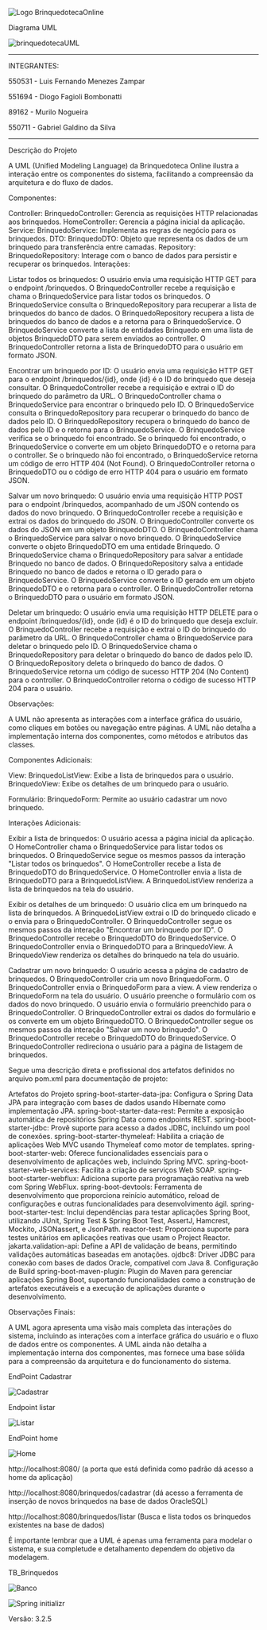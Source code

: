![Logo BrinquedotecaOnline](https://github.com/MuriloNogr/CheckPoint2-JavaAdvanced/blob/main/BrinquedoTeca.png)

Diagrama UML

![brinquedotecaUML](https://github.com/MuriloNogr/BrinquedotecaOnline/blob/main/brinquedotecaUML.png)

----------------------------------------

INTEGRANTES: 

550531 - Luis Fernando Menezes Zampar

551694 - Diogo Fagioli Bombonatti

89162 - Murilo Nogueira

550711 - Gabriel Galdino da Silva

------------------------------------------

Descrição do Projeto

A UML (Unified Modeling Language) da Brinquedoteca Online ilustra a interação entre os componentes do sistema, facilitando a compreensão da arquitetura e do fluxo de dados.

Componentes:

Controller:
BrinquedoController: Gerencia as requisições HTTP relacionadas aos brinquedos.
HomeController: Gerencia a página inicial da aplicação.
Service:
BrinquedoService: Implementa as regras de negócio para os brinquedos.
DTO:
BrinquedoDTO: Objeto que representa os dados de um brinquedo para transferência entre camadas.
Repository:
BrinquedoRepository: Interage com o banco de dados para persistir e recuperar os brinquedos.
Interações:

Listar todos os brinquedos:
O usuário envia uma requisição HTTP GET para o endpoint /brinquedos.
O BrinquedoController recebe a requisição e chama o BrinquedoService para listar todos os brinquedos.
O BrinquedoService consulta o BrinquedoRepository para recuperar a lista de brinquedos do banco de dados.
O BrinquedoRepository recupera a lista de brinquedos do banco de dados e a retorna para o BrinquedoService.
O BrinquedoService converte a lista de entidades Brinquedo em uma lista de objetos BrinquedoDTO para serem enviados ao controller.
O BrinquedoController retorna a lista de BrinquedoDTO para o usuário em formato JSON.

Encontrar um brinquedo por ID:
O usuário envia uma requisição HTTP GET para o endpoint /brinquedos/{id}, onde {id} é o ID do brinquedo que deseja consultar.
O BrinquedoController recebe a requisição e extrai o ID do brinquedo do parâmetro da URL.
O BrinquedoController chama o BrinquedoService para encontrar o brinquedo pelo ID.
O BrinquedoService consulta o BrinquedoRepository para recuperar o brinquedo do banco de dados pelo ID.
O BrinquedoRepository recupera o brinquedo do banco de dados pelo ID e o retorna para o BrinquedoService.
O BrinquedoService verifica se o brinquedo foi encontrado.
Se o brinquedo foi encontrado, o BrinquedoService o converte em um objeto BrinquedoDTO e o retorna para o controller.
Se o brinquedo não foi encontrado, o BrinquedoService retorna um código de erro HTTP 404 (Not Found).
O BrinquedoController retorna o BrinquedoDTO ou o código de erro HTTP 404 para o usuário em formato JSON.

Salvar um novo brinquedo:
O usuário envia uma requisição HTTP POST para o endpoint /brinquedos, acompanhado de um JSON contendo os dados do novo brinquedo.
O BrinquedoController recebe a requisição e extrai os dados do brinquedo do JSON.
O BrinquedoController converte os dados do JSON em um objeto BrinquedoDTO.
O BrinquedoController chama o BrinquedoService para salvar o novo brinquedo.
O BrinquedoService converte o objeto BrinquedoDTO em uma entidade Brinquedo.
O BrinquedoService chama o BrinquedoRepository para salvar a entidade Brinquedo no banco de dados.
O BrinquedoRepository salva a entidade Brinquedo no banco de dados e retorna o ID gerado para o BrinquedoService.
O BrinquedoService converte o ID gerado em um objeto BrinquedoDTO e o retorna para o controller.
O BrinquedoController retorna o BrinquedoDTO para o usuário em formato JSON.

Deletar um brinquedo:
O usuário envia uma requisição HTTP DELETE para o endpoint /brinquedos/{id}, onde {id} é o ID do brinquedo que deseja excluir.
O BrinquedoController recebe a requisição e extrai o ID do brinquedo do parâmetro da URL.
O BrinquedoController chama o BrinquedoService para deletar o brinquedo pelo ID.
O BrinquedoService chama o BrinquedoRepository para deletar o brinquedo do banco de dados pelo ID.
O BrinquedoRepository deleta o brinquedo do banco de dados.
O BrinquedoService retorna um código de sucesso HTTP 204 (No Content) para o controller.
O BrinquedoController retorna o código de sucesso HTTP 204 para o usuário.

Observações:

A UML não apresenta as interações com a interface gráfica do usuário, como cliques em botões ou navegação entre páginas.
A UML não detalha a implementação interna dos componentes, como métodos e atributos das classes.

Componentes Adicionais:

View:
BrinquedoListView: Exibe a lista de brinquedos para o usuário.
BrinquedoView: Exibe os detalhes de um brinquedo para o usuário.

Formulário:
BrinquedoForm: Permite ao usuário cadastrar um novo brinquedo.

Interações Adicionais:

Exibir a lista de brinquedos:
O usuário acessa a página inicial da aplicação.
O HomeController chama o BrinquedoService para listar todos os brinquedos.
O BrinquedoService segue os mesmos passos da interação "Listar todos os brinquedos".
O HomeController recebe a lista de BrinquedoDTO do BrinquedoService.
O HomeController envia a lista de BrinquedoDTO para a BrinquedoListView.
A BrinquedoListView renderiza a lista de brinquedos na tela do usuário.

Exibir os detalhes de um brinquedo:
O usuário clica em um brinquedo na lista de brinquedos.
A BrinquedoListView extrai o ID do brinquedo clicado e o envia para o BrinquedoController.
O BrinquedoController segue os mesmos passos da interação "Encontrar um brinquedo por ID".
O BrinquedoController recebe o BrinquedoDTO do BrinquedoService.
O BrinquedoController envia o BrinquedoDTO para a BrinquedoView.
A BrinquedoView renderiza os detalhes do brinquedo na tela do usuário.

Cadastrar um novo brinquedo:
O usuário acessa a página de cadastro de brinquedos.
O BrinquedoController cria um novo BrinquedoForm.
O BrinquedoController envia o BrinquedoForm para a view.
A view renderiza o BrinquedoForm na tela do usuário.
O usuário preenche o formulário com os dados do novo brinquedo.
O usuário envia o formulário preenchido para o BrinquedoController.
O BrinquedoController extrai os dados do formulário e os converte em um objeto BrinquedoDTO.
O BrinquedoController segue os mesmos passos da interação "Salvar um novo brinquedo".
O BrinquedoController recebe o BrinquedoDTO do BrinquedoService.
O BrinquedoController redireciona o usuário para a página de listagem de brinquedos.

Segue uma descrição direta e profissional dos artefatos definidos no arquivo pom.xml para documentação de projeto:

Artefatos do Projeto
spring-boot-starter-data-jpa: Configura o Spring Data JPA para integração com bases de dados usando Hibernate como implementação JPA.
spring-boot-starter-data-rest: Permite a exposição automática de repositórios Spring Data como endpoints REST.
spring-boot-starter-jdbc: Provê suporte para acesso a dados JDBC, incluindo um pool de conexões.
spring-boot-starter-thymeleaf: Habilita a criação de aplicações Web MVC usando Thymeleaf como motor de templates.
spring-boot-starter-web: Oferece funcionalidades essenciais para o desenvolvimento de aplicações web, incluindo Spring MVC.
spring-boot-starter-web-services: Facilita a criação de serviços Web SOAP.
spring-boot-starter-webflux: Adiciona suporte para programação reativa na web com Spring WebFlux.
spring-boot-devtools: Ferramenta de desenvolvimento que proporciona reinício automático, reload de configurações e outras funcionalidades para desenvolvimento ágil.
spring-boot-starter-test: Inclui dependências para testar aplicações Spring Boot, utilizando JUnit, Spring Test & Spring Boot Test, AssertJ, Hamcrest, Mockito, JSONassert, e JsonPath.
reactor-test: Proporciona suporte para testes unitários em aplicações reativas que usam o Project Reactor.
jakarta.validation-api: Define a API de validação de beans, permitindo validações automáticas baseadas em anotações.
ojdbc8: Driver JDBC para conexão com bases de dados Oracle, compatível com Java 8.
Configuração de Build
spring-boot-maven-plugin: Plugin do Maven para gerenciar aplicações Spring Boot, suportando funcionalidades como a construção de artefatos executáveis e a execução de aplicações durante o desenvolvimento.

Observações Finais:

A UML agora apresenta uma visão mais completa das interações do sistema, incluindo as interações com a interface gráfica do usuário e o fluxo de dados entre os componentes.
A UML ainda não detalha a implementação interna dos componentes, mas fornece uma base sólida para a compreensão da arquitetura e do funcionamento do sistema.


EndPoint Cadastrar

![Cadastrar](https://github.com/MuriloNogr/CheckPoint2-JavaAdvanced/blob/main/Cadastrar.png)


Endpoint listar

![Listar](https://github.com/MuriloNogr/CheckPoint2-JavaAdvanced/blob/main/Listar.png)


EndPoint home

![Home](https://github.com/MuriloNogr/CheckPoint2-JavaAdvanced/blob/main/Home.png)


http://localhost:8080/ (a porta que está definida como padrão dá acesso a home da aplicação)

http://localhost:8080/brinquedos/cadastrar (dá acesso a ferramenta de inserção de novos brinquedos na base de dados OracleSQL)

http://localhost:8080/brinquedos/listar (Busca e lista todos os brinquedos existentes na base de dados)

É importante lembrar que a UML é apenas uma ferramenta para modelar o sistema, e sua completude e detalhamento dependem do objetivo da modelagem.

TB_Brinquedos

![Banco](https://github.com/MuriloNogr/CheckPoint2-JavaAdvanced/blob/main/TB_Brinquedo.png)


![Spring initializr](https://github.com/MuriloNogr/CheckPoint2-JavaAdvanced/blob/main/springInitializr.png)

Versão: 3.2.5

